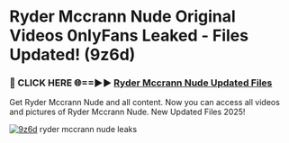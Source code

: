 # Ryder Mccrann Nude Original Videos 0nlyFans Leaked - Files Updated! (9z6d)

<h3>🔴 CLICK HERE 🌐==►► <a href="https://tinyurl.com/52m3yx9h" rel="nofollow">Ryder Mccrann Nude Updated Files</a></h3>

Get Ryder Mccrann Nude and all content. Now you can access all videos and pictures of Ryder Mccrann Nude. New Updated Files 2025!

[![9z6d](https://i.imgur.com/TnHtlc8.gif)](https://tinyurl.com/52m3yx9h)
ryder mccrann nude leaks